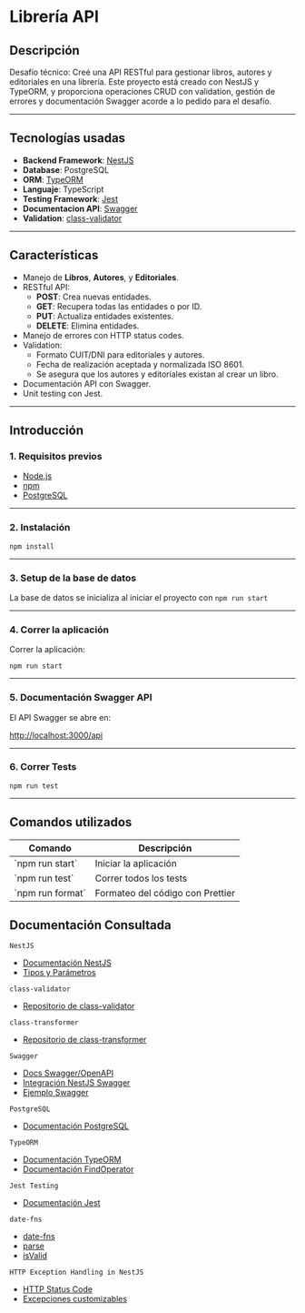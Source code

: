
# **Librería API**

## **Descripción**
Desafío técnico: Creé una API RESTful para gestionar libros, autores y editoriales en una librería. Este proyecto está creado con NestJS y TypeORM, y proporciona operaciones CRUD con validation, gestión de errores y documentación Swagger acorde a lo pedido para el desafío.

---

## **Tecnologías usadas**

- **Backend Framework**: [NestJS](https://nestjs.com/)
- **Database**: PostgreSQL
- **ORM**: [TypeORM](https://typeorm.io/)
- **Languaje**: TypeScript
- **Testing Framework**: [Jest](https://jestjs.io/)
- **Documentacion API**: [Swagger](https://swagger.io/)
- **Validation**: [class-validator](https://github.com/typestack/class-validator)

---

## **Características**

- Manejo de **Libros**, **Autores**, y **Editoriales**.
- RESTful API:
  - **POST**: Crea nuevas entidades.
  - **GET**: Recupera todas las entidades o por ID.
  - **PUT**: Actualiza entidades existentes.
  - **DELETE**: Elimina entidades.
- Manejo de errores con HTTP status codes.
- Validation:
  - Formato CUIT/DNI para editoriales y autores.
  - Fecha de realización aceptada y normalizada ISO 8601.
  - Se asegura que los autores y editoriales existan al crear un libro.
- Documentación API con Swagger.
- Unit testing con Jest.

---

## **Introducción**

### **1. Requisitos previos**

- [Node.js](https://nodejs.org/)
- [npm](https://www.npmjs.com/)
- [PostgreSQL](https://www.postgresql.org/)

---

### **2. Instalación**

 ```npm install```

---

### **3. Setup de la base de datos**

 La base de datos se inicializa al iniciar el proyecto con ```npm run start ```

---

### **4. Correr la aplicación**

Correr la aplicación:

```npm run start```

---

### **5. Documentación Swagger API**

El API Swagger se abre en: 


[http://localhost:3000/api](https://)


---

### **6. Correr Tests**

```npm run test```


---

## **Comandos utilizados**

| Comando | Descripción |
|---------------------------------|---------------------------------------|
| \`npm run start\` | Iniciar la aplicación |
| \`npm run test\` | Correr todos los tests |
| \`npm run format\` | Formateo del código con Prettier |

## **Documentación Consultada**

```NestJS```
- [Documentación NestJS](https://docs.nestjs.com)
- [Tipos y Parámetros](https://docs.nestjs.com/openapi/types-and-parameters)

```class-validator```
- [Repositorio de class-validator](https://github.com/typestack/class-validator)

```class-transformer```
- [Repositorio de class-transformer](https://github.com/typestack/class-transformer)

```Swagger```
- [Docs Swagger/OpenAPI](https://swagger.io/specification/)
- [Integración NestJS Swagger](https://docs.nestjs.com/openapi/introduction)
- [Ejemplo Swagger](https://petstore.swagger.io/#/)

```PostgreSQL```
- [Documentación PostgreSQL](https://www.postgresql.org/docs/)

```TypeORM```
- [Documentación TypeORM](https://typeorm.io/)
- [Documentación FindOperator](https://typeorm.io/find-options)

```Jest Testing```
- [Documentación Jest](https://jestjs.io/docs/getting-started)

```date-fns```
- [date-fns](https://date-fns.org/)
- [parse](https://date-fns.org/v2.29.3/docs/parse)
- [isValid](https://date-fns.org/v2.29.3/docs/isValid)

```HTTP Exception Handling in NestJS```
- [HTTP Status Code](https://docs.nestjs.com/exception-filters#built-in-http-exceptions)
- [Excepciones customizables](https://docs.nestjs.com/exception-filters#custom-exceptions)